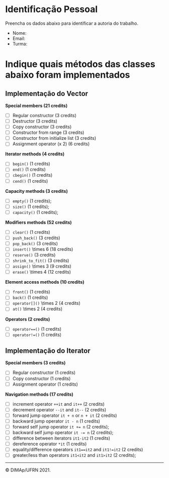 ﻿# Identificação Pessoal

Preencha os dados abaixo para identificar a autoria do trabalho.

- Nome: *<insira seu nome aqui>*
- Email: *<insira seu email aqui>*
- Turma: *<insira sua turma aqui>*

# Indique quais métodos das classes abaixo foram implementados

## Implementação do Vector

**Special members (21 credits)**
- [ ] Regular constructor (3 credits)
- [ ] Destructor (3 credits)
- [ ] Copy constructor (3 credits)
- [ ] Constructor from range (3 credits)
- [ ] Constructor from initialize list (3 credits)
- [ ] Assignment operator (x 2) (6 credits)

**Iterator methods (4 credits)**
- [ ] `begin()` (1 credits)
- [ ] `end()` (1 credits)
- [ ] `cbegin()` (1 credits)
- [ ] `cend()` (1 credits)

**Capacity methods (3 credits)**
- [ ] `empty()` (1 credits);
- [ ] `size()` (1 credits);
- [ ] `capacity()` (1 credits);

**Modifiers methods (52 credits)**
- [ ] `clear()` (1 credits)
- [ ] `push_back()` (3 credits)
- [ ] `pop_back()` (3 credits)
- [ ] `insert()` \times 6 (18 credits)
- [ ] `reserve()` (3 credits)
- [ ] `shrink_to_fit()` (3 credits)
- [ ] `assign()` \times 3 (9 credits)
- [ ] `erase()` \times 4 (12 credits)

**Element access methods (10 credits)**
- [ ] `front()` (1 credits)
- [ ] `back()` (1 credits)
- [ ] `operator[]()` \times 2 (4 credits)
- [ ] `at()` \times 2 (4 credits)

**Operators (2 credits)**
- [ ] `operator==()` (1 credits)
- [ ] `operator!=()` (1 credits)

## Implementação do Iterator

**Special members (3 credits)**
- [ ] Regular constructor (1 credits)
- [ ] Copy constructor (1 credits)
- [ ] Assignment operator (1 credits)

**Navigation methods (17 credits)**
- [ ] increment operator `++it` and `it++` (2 credits)
- [ ] decrement operator `--it` and `it--` (2 credits)
- [ ] forward jump operator `it + n` or `n + it`   (2 credits)
- [ ] backward jump operator `it - n`  (1 credits)
- [ ] forward self jump operator `it += n`  ($2$ credits);
- [ ] backward self jump operator `it -= n`   ($2$ credits);
- [ ] difference between iterators `it1-it2` (1 credits)
- [ ] dereference operator `*it` (1 credits)
- [ ] equality/difference operators `it1==it2` and `it1!=it2` (2 credits)
- [ ] greater/less than operators `it1<it2` and `it1>it2` ($2$ credits);

--------
&copy; DIMAp/UFRN 2021.

